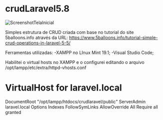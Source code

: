 # crudLaravel5.8

![ScreenshotTelaInicial](https://user-images.githubusercontent.com/8695642/64785994-f0251d00-d543-11e9-9338-3ff21f80e633.png)

Simples estrutura de CRUD criada com base no tutorial do site 5balloons.info através da URL: https://www.5balloons.info/tutorial-simple-crud-operations-in-laravel-5-5/

Ferramentas utilizadas:
-XAMPP no LInux Mint 19.1;
-Visual Studio Code;

Habilitei o virtual hosts no XAMPP e o configurei editando o arquivo /opt/lampp/etc/extra/httpd-vhosts.conf 

# VirtualHost for laravel.local
 
<VirtualHost laravel.local:80>
  DocumentRoot "/opt/lampp/htdocs/crudlaravel/public"
  ServerAdmin laravel.local
  <Directory "/opt/lampp/htdocs/crudlaravel">
        Options Indexes FollowSymLinks
        AllowOverride All
        Require all granted
  </Directory>
</VirtualHost>

